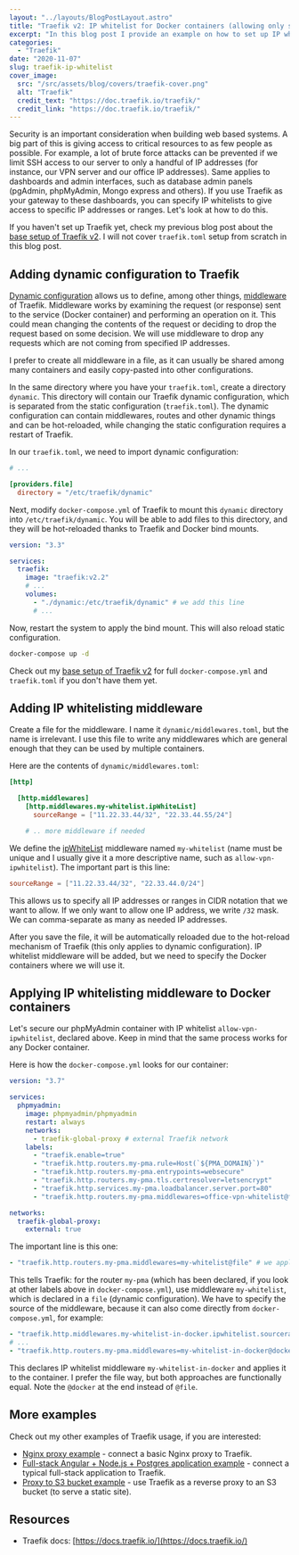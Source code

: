 ```yaml
---
layout: "../layouts/BlogPostLayout.astro"
title: "Traefik v2: IP whitelist for Docker containers (allowing only specified IP addresses)"
excerpt: "In this blog post I provide an example on how to set up IP whitelist for Docker containers, such as database interfaces and private monitoring dashboards using Traefik v2."
categories:
  - "Traefik"
date: "2020-11-07"
slug: traefik-ip-whitelist
cover_image:
  src: "/src/assets/blog/covers/traefik-cover.png"
  alt: "Traefik"
  credit_text: "https://doc.traefik.io/traefik/"
  credit_link: "https://doc.traefik.io/traefik/"
---
```


Security is an important consideration when building web based systems. A big part of this is giving access to critical resources to as few people as possible. For example, a lot of brute force attacks can be prevented if we limit SSH access to our server to only a handful of IP addresses (for instance, our VPN server and our office IP addresses). Same applies to dashboards and admin interfaces, such as database admin panels (pgAdmin, phpMyAdmin, Mongo express and others). If you use Traefik as your gateway to these dashboards, you can specify IP whitelists to give access to specific IP addresses or ranges. Let's look at how to do this.

If you haven't set up Traefik yet, check my previous blog post about the [base setup of Traefik v2](/blog/post/traefik-basic-setup). I will not cover `traefik.toml` setup from scratch in this blog post.

## Adding dynamic configuration to Traefik

[Dynamic configuration](https://doc.traefik.io/traefik/getting-started/configuration-overview/#the-dynamic-configuration) allows us to define, among other things, [middleware](https://docs.traefik.io/middlewares/overview/) of Traefik. Middleware works by examining the request (or response) sent to the service (Docker container) and performing an operation on it. This could mean changing the contents of the request or deciding to drop the request based on some decision. We will use middleware to drop any requests which are not coming from specified IP addresses.

I prefer to create all middleware in a file, as it can usually be shared among many containers and easily copy-pasted into other configurations.

In the same directory where you have your `traefik.toml`, create a directory `dynamic`. This directory will contain our Traefik dynamic configuration, which is separated from the static configuration (`traefik.toml`). The dynamic configuration can contain middlewares, routes and other dynamic things and can be hot-reloaded, while changing the static configuration requires a restart of Traefik.

In our `traefik.toml`, we need to import dynamic configuration:

```toml
# ...

[providers.file]
  directory = "/etc/traefik/dynamic"
```

Next, modify `docker-compose.yml` of Traefik to mount this `dynamic` directory into `/etc/traefik/dynamic`. You will be able to add files to this directory, and they will be hot-reloaded thanks to Traefik and Docker bind mounts.

```yaml
version: "3.3"

services:
  traefik:
    image: "traefik:v2.2"
    # ...
    volumes:
      - "./dynamic:/etc/traefik/dynamic" # we add this line
      # ...
```

Now, restart the system to apply the bind mount. This will also reload static configuration.

```bash
docker-compose up -d
```

Check out my [base setup of Traefik v2](/blog/post/traefik-basic-setup) for full `docker-compose.yml` and `traefik.toml` if you don't have them yet.

<p></p>

## Adding IP whitelisting middleware

Create a file for the middleware. I name it `dynamic/middlewares.toml`, but the name is irrelevant. I use this file to write any middlewares which are general enough that they can be used by multiple containers.

Here are the contents of `dynamic/middlewares.toml`:

```toml
[http]

  [http.middlewares]
    [http.middlewares.my-whitelist.ipWhiteList]
      sourceRange = ["11.22.33.44/32", "22.33.44.55/24"]

    # .. more middleware if needed
```

We define the [ipWhiteList](https://doc.traefik.io/traefik/middlewares/ipwhitelist/) middleware named `my-whitelist` (name must be unique and I usually give it a more descriptive name, such as `allow-vpn-ipwhitelist`). The important part is this line:

```toml
sourceRange = ["11.22.33.44/32", "22.33.44.0/24"]
```

This allows us to specify all IP addresses or ranges in CIDR notation that we want to allow. If we only want to allow one IP address, we write `/32` mask. We can comma-separate as many as needed IP addresses.

After you save the file, it will be automatically reloaded due to the hot-reload mechanism of Traefik (this only applies to dynamic configuration). IP whitelist middleware will be added, but we need to specify the Docker containers where we will use it.

## Applying IP whitelisting middleware to Docker containers

Let's secure our phpMyAdmin container with IP whitelist `allow-vpn-ipwhitelist`, declared above. Keep in mind that the same process works for any Docker container.

Here is how the `docker-compose.yml` looks for our container:

```yaml
version: "3.7"

services:
  phpmyadmin:
    image: phpmyadmin/phpmyadmin
    restart: always
    networks:
      - traefik-global-proxy # external Traefik network
    labels:
      - "traefik.enable=true"
      - "traefik.http.routers.my-pma.rule=Host(`${PMA_DOMAIN}`)"
      - "traefik.http.routers.my-pma.entrypoints=websecure"
      - "traefik.http.routers.my-pma.tls.certresolver=letsencrypt"
      - "traefik.http.services.my-pma.loadbalancer.server.port=80"
      - "traefik.http.routers.my-pma.middlewares=office-vpn-whitelist@file" # we apply our middleware

networks:
  traefik-global-proxy:
    external: true
```

The important line is this one:

```yaml
- "traefik.http.routers.my-pma.middlewares=my-whitelist@file" # we apply our middleware
```

This tells Traefik: for the router `my-pma` (which has been declared, if you look at other labels above in `docker-compose.yml`), use middleware `my-whitelist`, which is declared in a `file` (dynamic configuration). We have to specify the source of the middleware, because it can also come directly from `docker-compose.yml`, for example:

```yaml
- "traefik.http.middlewares.my-whitelist-in-docker.ipwhitelist.sourcerange=11.22.33.44/32, 22.33.44.0/24" # we declare our middleware
# ...
- "traefik.http.routers.my-pma.middlewares=my-whitelist-in-docker@docker" # we apply our middleware
```

This declares IP whitelist middleware `my-whitelist-in-docker` and applies it to the container. I prefer the file way, but both approaches are functionally equal. Note the `@docker` at the end instead of `@file`.

## More examples

Check out my other examples of Traefik usage, if you are interested:

- [Nginx proxy example](/blog/post/traefik-nginx-proxy) - connect a basic Nginx proxy to Traefik.
- [Full-stack Angular + Node.js + Postgres application example](/blog/post/traefik-nodejs-api-and-db) - connect a typical full-stack application to Traefik.
- [Proxy to S3 bucket example](/blog/post/traefik-s3-proxy) - use Traefik as a reverse proxy to an S3 bucket (to serve a static site).

<p></p>

## Resources

- Traefik docs: [https://docs.traefik.io/](https://docs.traefik.io/)
